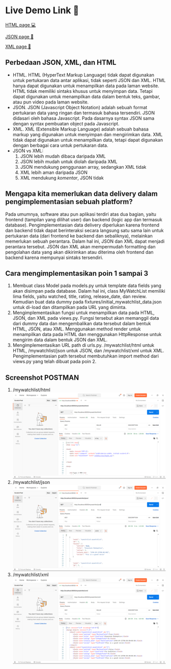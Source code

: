# Live Demo Link 🚀
[HTML page 💻](https://iqbal-tugas-2.herokuapp.com/mywatchlist/html/)

[JSON page 📃](https://iqbal-tugas-2.herokuapp.com/mywatchlist/json/)

[XML page 📄](https://iqbal-tugas-2.herokuapp.com/mywatchlist/xml/)


## Perbedaan JSON, XML, dan HTML
- HTML. HTML (HyperText Markup Language) tidak dapat digunakan untuk pertukaran data antar aplikasi, tidak seperti JSON dan XML. HTML hanya dapat digunakan untuk menampilkan data pada laman website. HTML tidak memiliki sintaks khusus untuk menyimpan data. Tetapi dapat digunakan untuk menampilkan data dalam bentuk teks, gambar, atau pun video pada laman website.
- JSON. JSON (Javascript Object Notation) adalah sebuah format pertukaran data yang ringan dan termasuk bahasa tersendiri. JSON didasari oleh bahasa Javascript. Pada dasarnya syntax JSON sama dengan syntax pembuatan object pada Javascript. 
- XML. XML (Extensible Markup Language) adalah sebuah bahasa markup yang digunakan untuk menyimpan dan mengirimkan data. XML tidak dapat digunakan untuk menampilkan data, tetapi dapat digunakan dengan berbagai cara untuk pertukaran data.
- JSON vs XML:
    1. JSON lebih mudah dibaca daripada XML
    2. JSON lebih mudah untuk diolah daripada XML
    3. JSON mendukung penggunaan array, sedangkan XML tidak
    4. XML lebih aman daripada JSON
    5. XML mendukung *komentar*, JSON tidak

## Mengapa kita memerlukan data delivery dalam pengimplementasian sebuah platform?
Pada umumnya, software atau pun aplikasi terdiri atas dua bagian, yaitu frontend (tampilan yang dilihat user) dan backend (logic app dan termasuk database). Pengimplementasian data delivery diperlukan karena frontend dan backend tidak dapat berinteraksi secara langsung satu sama lain untuk pertukaran data (dari frontend ke backend dan sebaliknya), melainkan memerlukan sebuah perantara. Dalam hal ini, JSON dan XML dapat menjadi perantara tersebut. JSON dan XML akan mempermudah formatting dan pengolahan data yang akan dikirimkan atau diterima oleh frontend dan backend karena mempunyai sintaks tersendiri.

## Cara mengimplementasikan poin 1 sampai 3
1. Membuat class Model pada models.py untuk template data fields yang akan disimpan pada database. Dalam hal ini, class MyWatchList memiliki lima fields, yaitu watched, title, rating, release_date, dan review. Kemudian buat data dummy pada fixtures/initial_mywatchlist_data.json untuk di-load dan ditampilkan pada URL yang diminta.
2. Mengimplementasikan fungsi untuk menampilkan data pada HTML, JSON, dan XML pada views.py. Fungsi tersebut akan memanggil data dari dummy data dan mengembalikan data tersebut dalam bentuk HTML, JSON, atau XML. Menggunakan method render untuk menampilkan data pada HTML dan menggunakan HttpResponse untuk mengirim data dalam bentuk JSON dan XML.
3. Mengimplementasikan URL path di urls.py. /mywatchlist/html untuk HTML, /mywatchlist/json untuk JSON, dan /mywatchlist/xml untuk XML. Pengimplementasian path tersebut membutuhkan import method dari views.py yang telah dibuat pada poin 2.

## Screenshot POSTMAN
1. /mywatchlist/html
![alt text](./assets/html.png "html")
2. /mywatchlist/json
![alt text](./assets/json.png "json")
3. /mywatchlist/xml
![alt text](./assets/xml.png "xml")